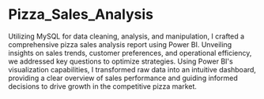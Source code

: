 # Pizza_Sales_Analysis

Utilizing MySQL for data cleaning, analysis, and manipulation, I crafted a comprehensive pizza sales analysis report using Power BI. Unveiling insights on sales trends, customer preferences, and operational efficiency, we addressed key questions to optimize strategies.  Using Power BI's visualization capabilities, I transformed raw data into an intuitive dashboard, providing a clear overview of sales performance and guiding informed decisions to drive growth in the competitive pizza market.
